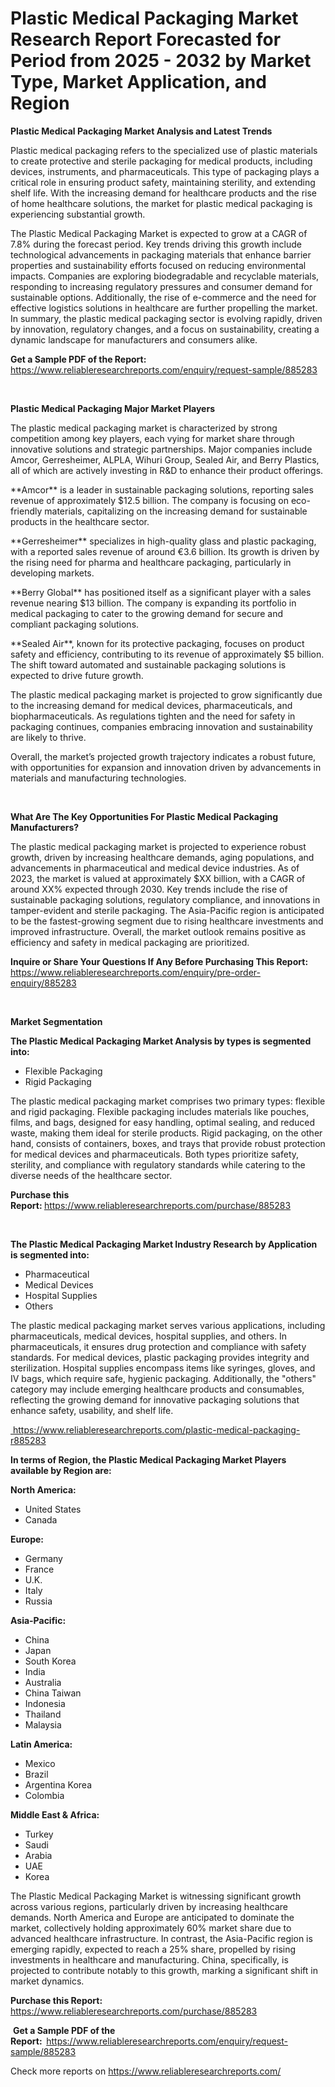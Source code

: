 <p><h1>Plastic Medical Packaging Market Research Report Forecasted for Period from 2025 -  2032 by Market Type, Market Application, and Region</h1></p><p><strong>Plastic Medical Packaging Market Analysis and Latest Trends</strong></p>
<p><p>Plastic medical packaging refers to the specialized use of plastic materials to create protective and sterile packaging for medical products, including devices, instruments, and pharmaceuticals. This type of packaging plays a critical role in ensuring product safety, maintaining sterility, and extending shelf life. With the increasing demand for healthcare products and the rise of home healthcare solutions, the market for plastic medical packaging is experiencing substantial growth.</p><p>The Plastic Medical Packaging Market is expected to grow at a CAGR of 7.8% during the forecast period. Key trends driving this growth include technological advancements in packaging materials that enhance barrier properties and sustainability efforts focused on reducing environmental impacts. Companies are exploring biodegradable and recyclable materials, responding to increasing regulatory pressures and consumer demand for sustainable options. Additionally, the rise of e-commerce and the need for effective logistics solutions in healthcare are further propelling the market. In summary, the plastic medical packaging sector is evolving rapidly, driven by innovation, regulatory changes, and a focus on sustainability, creating a dynamic landscape for manufacturers and consumers alike.</p></p>
<p><strong>Get a Sample PDF of the Report:&nbsp;</strong> <a href="https://www.reliableresearchreports.com/enquiry/request-sample/885283?utm_campaign=2192&utm_medium=2&utm_source=Github&utm_content=ia&utm_term=08032025&utm_id=plastic-medical-packaging">https://www.reliableresearchreports.com/enquiry/request-sample/885283</a></p>
<p>&nbsp;</p>
<p><strong>Plastic Medical Packaging Major Market Players</strong></p>
<p><p>The plastic medical packaging market is characterized by strong competition among key players, each vying for market share through innovative solutions and strategic partnerships. Major companies include Amcor, Gerresheimer, ALPLA, Wihuri Group, Sealed Air, and Berry Plastics, all of which are actively investing in R&D to enhance their product offerings.</p><p>**Amcor** is a leader in sustainable packaging solutions, reporting sales revenue of approximately $12.5 billion. The company is focusing on eco-friendly materials, capitalizing on the increasing demand for sustainable products in the healthcare sector.</p><p>**Gerresheimer** specializes in high-quality glass and plastic packaging, with a reported sales revenue of around €3.6 billion. Its growth is driven by the rising need for pharma and healthcare packaging, particularly in developing markets.</p><p>**Berry Global** has positioned itself as a significant player with a sales revenue nearing $13 billion. The company is expanding its portfolio in medical packaging to cater to the growing demand for secure and compliant packaging solutions.</p><p>**Sealed Air**, known for its protective packaging, focuses on product safety and efficiency, contributing to its revenue of approximately $5 billion. The shift toward automated and sustainable packaging solutions is expected to drive future growth.</p><p>The plastic medical packaging market is projected to grow significantly due to the increasing demand for medical devices, pharmaceuticals, and biopharmaceuticals. As regulations tighten and the need for safety in packaging continues, companies embracing innovation and sustainability are likely to thrive.</p><p>Overall, the market’s projected growth trajectory indicates a robust future, with opportunities for expansion and innovation driven by advancements in materials and manufacturing technologies.</p></p>
<p>&nbsp;</p>
<p><strong>What Are The Key Opportunities For Plastic Medical Packaging Manufacturers?</strong></p>
<p><p>The plastic medical packaging market is projected to experience robust growth, driven by increasing healthcare demands, aging populations, and advancements in pharmaceutical and medical device industries. As of 2023, the market is valued at approximately $XX billion, with a CAGR of around XX% expected through 2030. Key trends include the rise of sustainable packaging solutions, regulatory compliance, and innovations in tamper-evident and sterile packaging. The Asia-Pacific region is anticipated to be the fastest-growing segment due to rising healthcare investments and improved infrastructure. Overall, the market outlook remains positive as efficiency and safety in medical packaging are prioritized.</p></p>
<p><strong>Inquire or Share Your Questions If Any Before Purchasing This Report:</strong> <a href="https://www.reliableresearchreports.com/enquiry/pre-order-enquiry/885283?utm_campaign=2192&utm_medium=2&utm_source=Github&utm_content=ia&utm_term=08032025&utm_id=plastic-medical-packaging">https://www.reliableresearchreports.com/enquiry/pre-order-enquiry/885283</a></p>
<p>&nbsp;</p>
<p><strong>Market Segmentation</strong></p>
<p><strong>The Plastic Medical Packaging Market Analysis by types is segmented into:</strong></p>
<p><ul><li>Flexible Packaging</li><li>Rigid Packaging</li></ul></p>
<p><p>The plastic medical packaging market comprises two primary types: flexible and rigid packaging. Flexible packaging includes materials like pouches, films, and bags, designed for easy handling, optimal sealing, and reduced waste, making them ideal for sterile products. Rigid packaging, on the other hand, consists of containers, boxes, and trays that provide robust protection for medical devices and pharmaceuticals. Both types prioritize safety, sterility, and compliance with regulatory standards while catering to the diverse needs of the healthcare sector.</p></p>
<p><strong>Purchase this Report:&nbsp;</strong><a href="https://www.reliableresearchreports.com/purchase/885283?utm_campaign=2192&utm_medium=2&utm_source=Github&utm_content=ia&utm_term=08032025&utm_id=plastic-medical-packaging">https://www.reliableresearchreports.com/purchase/885283</a></p>
<p>&nbsp;</p>
<p><strong>The Plastic Medical Packaging Market Industry Research by Application is segmented into:</strong></p>
<p><ul><li>Pharmaceutical</li><li>Medical Devices</li><li>Hospital Supplies</li><li>Others</li></ul></p>
<p><p>The plastic medical packaging market serves various applications, including pharmaceuticals, medical devices, hospital supplies, and others. In pharmaceuticals, it ensures drug protection and compliance with safety standards. For medical devices, plastic packaging provides integrity and sterilization. Hospital supplies encompass items like syringes, gloves, and IV bags, which require safe, hygienic packaging. Additionally, the "others" category may include emerging healthcare products and consumables, reflecting the growing demand for innovative packaging solutions that enhance safety, usability, and shelf life.</p></p>
<p><a href="https://www.reliableresearchreports.com/plastic-medical-packaging-r885283?utm_campaign=2192&utm_medium=2&utm_source=Github&utm_content=ia&utm_term=08032025&utm_id=plastic-medical-packaging">&nbsp;https://www.reliableresearchreports.com/plastic-medical-packaging-r885283</a></p>
<p><strong>In terms of Region, the Plastic Medical Packaging Market Players available by Region are:</strong></p>
<p>
    <p> <strong> North America: </strong>
        <ul>
            <li>United States</li>
            <li>Canada</li>
        </ul>
        </p> 
    <p> <strong> Europe: </strong>
        <ul>
            <li>Germany</li>
            <li>France</li>
            <li>U.K.</li>
            <li>Italy</li>
            <li>Russia</li>
        </ul>
        </p> 
    <p> <strong> Asia-Pacific: </strong>
        <ul>
            <li>China</li>
            <li>Japan</li>
            <li>South Korea</li>
            <li>India</li>
            <li>Australia</li>
            <li>China Taiwan</li>
            <li>Indonesia</li>
            <li>Thailand</li>
            <li>Malaysia</li>
        </ul>
        </p> 
    <p> <strong> Latin America: </strong>
        <ul>
            <li>Mexico</li>
            <li>Brazil</li>
            <li>Argentina Korea</li>
            <li>Colombia</li>
        </ul>
        </p> 
    <p> <strong> Middle East & Africa: </strong>
        <ul>
            <li>Turkey</li>
            <li>Saudi</li>
            <li>Arabia</li>
            <li>UAE</li>
            <li>Korea</li>
        </ul>
    </p>
    </p>
<p><p>The Plastic Medical Packaging Market is witnessing significant growth across various regions, particularly driven by increasing healthcare demands. North America and Europe are anticipated to dominate the market, collectively holding approximately 60% market share due to advanced healthcare infrastructure. In contrast, the Asia-Pacific region is emerging rapidly, expected to reach a 25% share, propelled by rising investments in healthcare and manufacturing. China, specifically, is projected to contribute notably to this growth, marking a significant shift in market dynamics.</p></p>
<p><strong>Purchase this Report: </strong><a href="https://www.reliableresearchreports.com/purchase/885283?utm_campaign=2192&utm_medium=2&utm_source=Github&utm_content=ia&utm_term=08032025&utm_id=plastic-medical-packaging">https://www.reliableresearchreports.com/purchase/885283</a></p>
<p>&nbsp;<strong>Get a Sample PDF of the Report:&nbsp;&nbsp;</strong><a href="https://www.reliableresearchreports.com/enquiry/request-sample/885283?utm_campaign=2192&utm_medium=2&utm_source=Github&utm_content=ia&utm_term=08032025&utm_id=plastic-medical-packaging">https://www.reliableresearchreports.com/enquiry/request-sample/885283</a></p>
<p><strong></strong></p>
<p>Check more reports on <a href="https://www.reliableresearchreports.com/?utm_campaign=2192&utm_medium=2&utm_source=Github&utm_content=ia&utm_term=08032025&utm_id=plastic-medical-packaging">https://www.reliableresearchreports.com/</a></p>